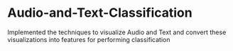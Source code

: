 # Audio-and-Text-Classification
Implemented the techniques to visualize Audio and Text and convert these visualizations into features for performing classification 
